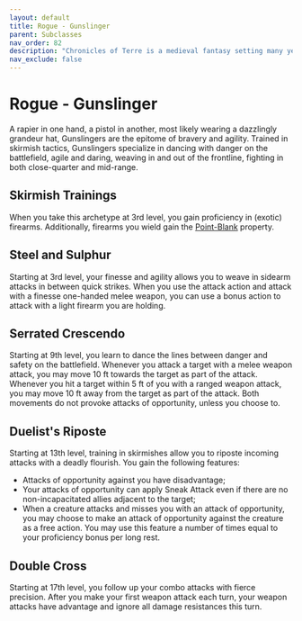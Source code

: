 ```yaml
---
layout: default
title: Rogue - Gunslinger
parent: Subclasses
nav_order: 82
description: "Chronicles of Terre is a medieval fantasy setting many years in the writing."
nav_exclude: false
---
```


# Rogue - Gunslinger

A rapier in one hand, a pistol in another, most likely wearing a dazzlingly grandeur hat, Gunslingers are the epitome of bravery and agility. Trained in skirmish tactics, Gunslingers specialize in dancing with danger on the battlefield, agile and daring, weaving in and out of the frontline, fighting in both close-quarter and mid-range.

## Skirmish Trainings

When you take this archetype at 3rd level, you gain proficiency in (exotic) firearms. Additionally, firearms you wield gain the [Point-Blank](../homebrew/Firearms#Properties) property.

## Steel and Sulphur

Starting at 3rd level, your finesse and agility allows you to weave in sidearm attacks in between quick strikes. When you use the attack action and attack with a finesse one-handed melee weapon, you can use a bonus action to attack with a light firearm you are holding. 

## Serrated Crescendo

Starting at 9th level, you learn to dance the lines between danger and safety on the battlefield. Whenever you attack a target with a melee weapon attack, you may move 10 ft towards the target as part of the attack. Whenever you hit a target within 5 ft of you with a ranged weapon attack, you may move 10 ft away from the target as part of the attack. Both movements do not provoke attacks of opportunity, unless you choose to.

## Duelist's Riposte

Starting at 13th level, training in skirmishes allow you to riposte incoming attacks with a deadly flourish. You gain the following features:
- Attacks of opportunity against you have disadvantage;
- Your attacks of opportunity can apply Sneak Attack even if there are no non-incapacitated allies adjacent to the target;
- When a creature attacks and misses you with an attack of opportunity, you may choose to make an attack of opportunity against the creature as a free action. You may use this feature a number of times equal to your proficiency bonus per long rest.

## Double Cross

Starting at 17th level, you follow up your combo attacks with fierce precision. After you make your first weapon attack each turn, your weapon attacks have advantage and ignore all damage resistances this turn.